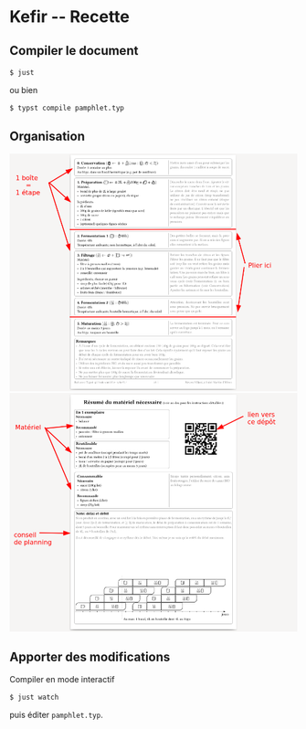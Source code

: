 # Kefir -- Recette

## Compiler le document

```sh
$ just
```
ou bien
```sh
$ typst compile pamphlet.typ
```


## Organisation

![](images/page-1.png)
![](images/page-2.png)


## Apporter des modifications

Compiler en mode interactif
```sh
$ just watch
```
puis éditer `pamphlet.typ`.

